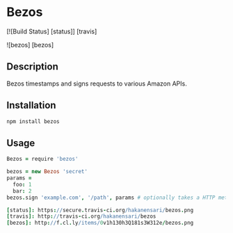 # Bezos

[![Build Status] [status]] [travis]

![bezos] [bezos]

## Description

Bezos timestamps and signs requests to various Amazon APIs.

## Installation

```bash
npm install bezos
```

## Usage

```coffee
Bezos = require 'bezos'

bezos = new Bezos 'secret'
params =
  foo: 1
  bar: 2
bezos.sign 'example.com', '/path', params # optionally takes a HTTP method

[status]: https://secure.travis-ci.org/hakanensari/bezos.png
[travis]: http://travis-ci.org/hakanensari/bezos
[bezos]: http://f.cl.ly/items/0v1h130h3Q181s3W312e/bezos.png
